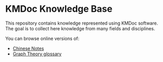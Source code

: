 # KMDoc Knowledge Base

This repository contains knowledge represented using KMDoc software. The goal is to collect here knowledge from many fields and disciplines.

You can browse online versions of:

- [Chinese Notes](http://kb.knomaton.org/chinese/out/chinese.html)
- [Graph Theory glossary](http://kb.knomaton.org/graph-theory/graph-theory.html)